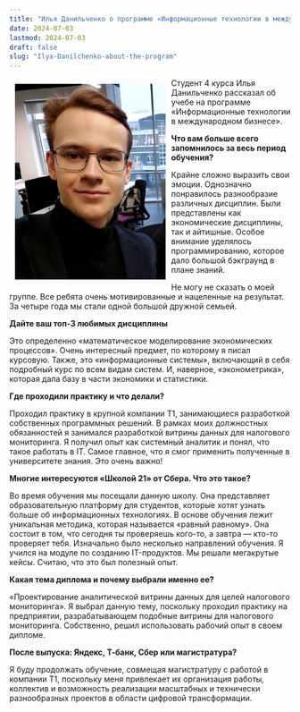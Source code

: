 ```yaml
---
title: "Илья Данильченко о программе «Информационные технологии в международном бизнесе»"
date: 2024-07-03
lastmod: 2024-07-03
draft: false
slug: "Ilya-Danilchenko-about-the-program"
---
```


<img src="danilchenko.jpg" alt="Илья Данильченко" style="width:270px; height:350px;" align="left" hspace="10" vspace="10"/>

Студент 4 курса Илья Данильченко рассказал об учебе на программе «Информационные технологии в международном бизнесе».

**Что вам больше всего запомнилось за весь период обучения?**

Крайне сложно выразить свои эмоции. Однозначно понравилось разнообразие различных дисциплин. Были представлены как экономические дисциплины, так и айтишные. Особое внимание уделялось программированию, которое дало большой бэкграунд в плане знаний.

Не могу не сказать о моей группе. Все ребята очень мотивированные и нацеленные на результат. За четыре года мы стали одной большой дружной семьей.

**Дайте ваш топ-3 любимых дисциплины**

Это определенно «математическое моделирование экономических процессов». Очень интересный предмет, по которому я писал курсовую. Также, это «информационные системы», включающий в себя подробный курс по всем видам систем. И, наверное, «эконометрика», которая дала базу в части экономики и статистики.

**Где проходили практику и что делали?**

Проходил практику в крупной компании Т1, занимающиеся разработкой собственных программных решений. В рамках моих должностных обязанностей я занимался разработкой витрины данных для налогового мониторинга. Я получил опыт как системный аналитик и понял, что такое работать в IT. Самое главное, что я смог применить полученные в университете знания. Это очень важно!

**Многие интересуются «Школой 21» от Сбера. Что это такое?**

Во время обучения мы посещали данную школу. Она представляет образовательную платформу для студентов, которые хотят узнать больше об информационных технологиях. В основе обучения лежит уникальная методика, которая называется «равный равному». Она состоит в том, что сегодня ты проверяешь кого-то, а завтра — кто-то проверяет тебя. Изначально было несколько направлений обучения. Я учился на модуле по созданию IT-продуктов. Мы решали мегакрутые кейсы. Считаю, что это был полезный опыт.

**Какая тема диплома и почему выбрали именно ее?**

«Проектирование аналитической витрины данных для целей налогового мониторинга». Я выбрал данную тему, поскольку проходил практику на предприятии, разрабатывающем подобные витрины для налогового мониторинга. Собственно, решил использовать рабочий опыт в своем дипломе.

**После выпуска: Яндекс, Т-банк, Сбер или магистратура?**

Я буду продолжать обучение, совмещая магистратуру с работой в компании Т1, поскольку меня привлекает их организация работы, коллектив и возможность реализации масштабных и технически разнообразных проектов в области цифровой трансформации.
